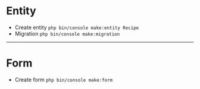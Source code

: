 # Entity
- Create entity
`php bin/console make:entity Recipe`
- Migration
`php bin/console make:migration`
---
# Form
- Create form
`php bin/console make:form`
